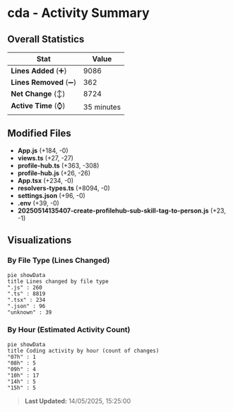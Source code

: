 # cda - Activity Summary 

## Overall Statistics

| Stat                   | Value                                                             |
| ---------------------- | ----------------------------------------------------------------- |
| **Lines Added** (➕)   | 9086                                          |
| **Lines Removed** (➖) | 362                                        |
| **Net Change** (↕)    | 8724                |
| **Active Time** (⌚)   | 35 minutes |


## Modified Files
- **App.js** (+184, -0)
- **views.ts** (+27, -27)
- **profile-hub.ts** (+363, -308)
- **profile-hub.js** (+26, -26)
- **App.tsx** (+234, -0)
- **resolvers-types.ts** (+8094, -0)
- **settings.json** (+96, -0)
- **.env** (+39, -0)
- **20250514135407-create-profilehub-sub-skill-tag-to-person.js** (+23, -1)

## Visualizations

### By File Type (Lines Changed)

```mermaid
pie showData
title Lines changed by file type
".js" : 260
".ts" : 8819
".tsx" : 234
".json" : 96
"unknown" : 39
```

### By Hour (Estimated Activity Count)

```mermaid
pie showData
title Coding activity by hour (count of changes)
"07h" : 1
"08h" : 5
"09h" : 4
"10h" : 17
"14h" : 5
"15h" : 5
```


> **Last Updated:** 14/05/2025, 15:25:00
